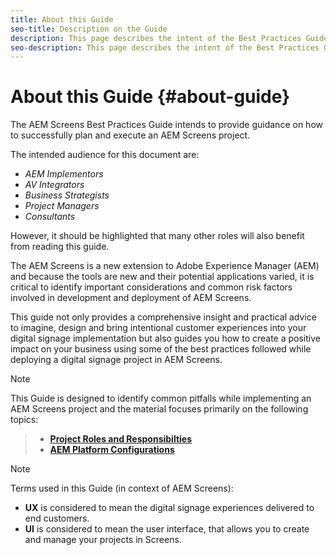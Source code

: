 ```yaml
---
title: About this Guide
seo-title: Description on the Guide
description: This page describes the intent of the Best Practices Guide
seo-description: This page describes the intent of the Best Practices Guide
---
```


# About this Guide {#about-guide}

The AEM Screens Best Practices Guide intends to provide guidance on how to successfully plan and execute an AEM Screens project.

The intended audience for this document are:

* *AEM Implementors*
* *AV Integrators*
* *Business Strategists*
* *Project Managers*
* *Consultants*

However, it should be highlighted that many other roles will also benefit from reading this guide.

The AEM Screens is a new extension to Adobe Experience Manager (AEM) and because the tools are new and their potential applications varied, it is critical to identify important considerations and common risk factors involved in development and deployment of AEM Screens.

This guide not only provides a comprehensive insight and practical advice to imagine, design and bring intentional customer experiences into your digital signage implementation but also guides you how to create a positive impact on your business using some of the best practices followed while deploying a digital signage project in AEM Screens.
>[!NOTE]
> This Guide is designed to identify common pitfalls while implementing an AEM Screens project and the material focuses primarily on the following topics:

> * **[Project Roles and Responsibilties](roles-responsibilities.md)**
> * **[AEM Platform Configurations](aem-platform-configurations.md)**


>[!NOTE]
> Terms used in this Guide (in context of AEM Screens):
>
> * **UX** is considered to mean the digital signage experiences delivered to end customers.
> * **UI** is considered to mean the user interface, that allows you to create and manage your projects in Screens.
